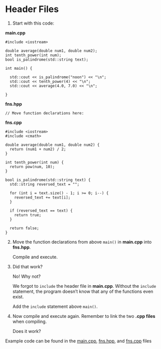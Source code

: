# Header Files

1. Start with this code:

**main.cpp**

```
#include <iostream>

double average(double num1, double num2);
int tenth_power(int num);
bool is_palindrome(std::string text);

int main() {
  
  std::cout << is_palindrome("noon") << "\n";
  std::cout << tenth_power(4) << "\n";
  std::cout << average(4.0, 7.0) << "\n";
  
}
```

**fns.hpp**

```
// Move function declarations here:

```

**fns.cpp**

```
#include <iostream>
#include <cmath>

double average(double num1, double num2) {
  return (num1 + num2) / 2;
}

int tenth_power(int num) {
  return pow(num, 10);
}

bool is_palindrome(std::string text) {
  std::string reversed_text = "";
  
  for (int i = text.size() - 1; i >= 0; i--) {
    reversed_text += text[i];
  }
  
  if (reversed_text == text) {
    return true;
  }
  
  return false;
}
```

2. Move the function declarations from above ```main()``` in **main.cpp** into **fns.hpp**.

	Compile and execute.

3. Did that work?

	No! Why not?

	We forgot to ```include``` the header file in **main.cpp**. Without the ```include``` statement, the program doesn’t know that any of the functions even exist.

	Add the ```include``` statement above ```main()```.

4. Now compile and execute again. Remember to link the two **.cpp files** when compiling.

	Does it work?

Example code can be found in the [main.cpp](https://github.com/keldavis/c-plus-plus-practice/blob/master/foundations/8.%20Functions/Header%20Files/main.cpp), [fns.hpp](https://github.com/keldavis/c-plus-plus-practice/blob/master/foundations/8.%20Functions/Header%20Files/fns.hpp), and [fns.cpp](https://github.com/keldavis/c-plus-plus-practice/blob/master/foundations/8.%20Functions/Header%20Files/fns.cpp) files